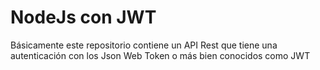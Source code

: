# NodeJs con JWT
Básicamente este repositorio contiene un API Rest que tiene una autenticación con los 
Json Web Token o más bien conocidos como JWT
